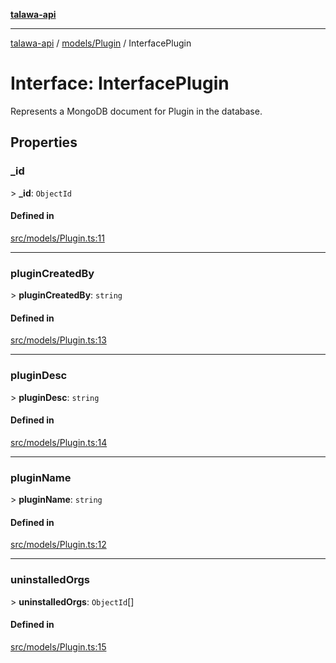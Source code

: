 [**talawa-api**](../../../README.md)

***

[talawa-api](../../../modules.md) / [models/Plugin](../README.md) / InterfacePlugin

# Interface: InterfacePlugin

Represents a MongoDB document for Plugin in the database.

## Properties

### \_id

\> **\_id**: `ObjectId`

#### Defined in

[src/models/Plugin.ts:11](https://github.com/PalisadoesFoundation/talawa-api/blob/5c5b29a0ea487bda8306089fe128f43f3be29f94/src/models/Plugin.ts#L11)

***

### pluginCreatedBy

\> **pluginCreatedBy**: `string`

#### Defined in

[src/models/Plugin.ts:13](https://github.com/PalisadoesFoundation/talawa-api/blob/5c5b29a0ea487bda8306089fe128f43f3be29f94/src/models/Plugin.ts#L13)

***

### pluginDesc

\> **pluginDesc**: `string`

#### Defined in

[src/models/Plugin.ts:14](https://github.com/PalisadoesFoundation/talawa-api/blob/5c5b29a0ea487bda8306089fe128f43f3be29f94/src/models/Plugin.ts#L14)

***

### pluginName

\> **pluginName**: `string`

#### Defined in

[src/models/Plugin.ts:12](https://github.com/PalisadoesFoundation/talawa-api/blob/5c5b29a0ea487bda8306089fe128f43f3be29f94/src/models/Plugin.ts#L12)

***

### uninstalledOrgs

\> **uninstalledOrgs**: `ObjectId`[]

#### Defined in

[src/models/Plugin.ts:15](https://github.com/PalisadoesFoundation/talawa-api/blob/5c5b29a0ea487bda8306089fe128f43f3be29f94/src/models/Plugin.ts#L15)
